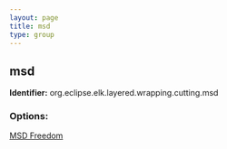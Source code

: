 ```yaml
---
layout: page
title: msd
type: group
---
```

## msd

**Identifier:** org.eclipse.elk.layered.wrapping.cutting.msd

### Options:

[MSD Freedom](org-eclipse-elk-layered-wrapping-cutting-msd-freedom)
